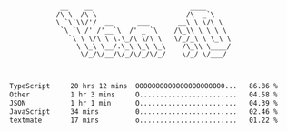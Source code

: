 <div align="center">
<pre><code>
 __    __                        ____      
/\ \  /\ \                      /\  _`\    
\ `\`\\/'/  __      ___       __\ \ \/\ \  
 `\ `\ /' /'__`\  /' _ `\    /\_\\ \ \ \ \ 
   `\ \ \/\ \ \.\_/\ \/\ \   \/_/_\ \ \_\ \
     \ \_\ \__/.\_\ \_\ \_\    /\_\\ \____/
      \/_/\/__/\/_/\/_/\/_/    \/_/ \/___/ 
                                           

</code></pre>

<!--START_SECTION:waka-->

```txt
TypeScript     20 hrs 12 mins  OOOOOOOOOOOOOOOOOOOOO0...   86.86 %
Other          1 hr 3 mins     O........................   04.58 %
JSON           1 hr 1 min      O........................   04.39 %
JavaScript     34 mins         0........................   02.46 %
textmate       17 mins         o........................   01.22 %
```

<!--END_SECTION:waka-->
